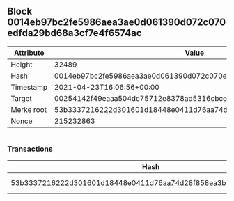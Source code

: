 ## Block 0014eb97bc2fe5986aea3ae0d061390d072c070edfda29bd68a3cf7e4f6574ac

Attribute | Value
--- | ---
Height | 32489
Hash | 0014eb97bc2fe5986aea3ae0d061390d072c070edfda29bd68a3cf7e4f6574ac
Timestamp | 2021-04-23T16:06:56+00:00
Target | 00254142f49eaaa504dc75712e8378ad5316cbcead634704b3734b6271167cc4
Merke root | 53b3337216222d301601d18448e0411d76aa74d28f858ea3b1828d08f2503c66
Nonce | 215232863

```

```

### Transactions

Hash | Amount
--- | ---
[53b3337216222d301601d18448e0411d76aa74d28f858ea3b1828d08f2503c66](53b3337216222d301601d18448e0411d76aa74d28f858ea3b1828d08f2503c66.md) | 10.00000000 SKEPTI 
